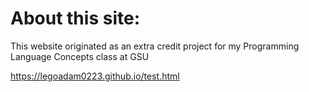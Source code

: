 # About this site:

This website originated as an extra credit project for my Programming Language Concepts class at GSU

https://legoadam0223.github.io/test.html